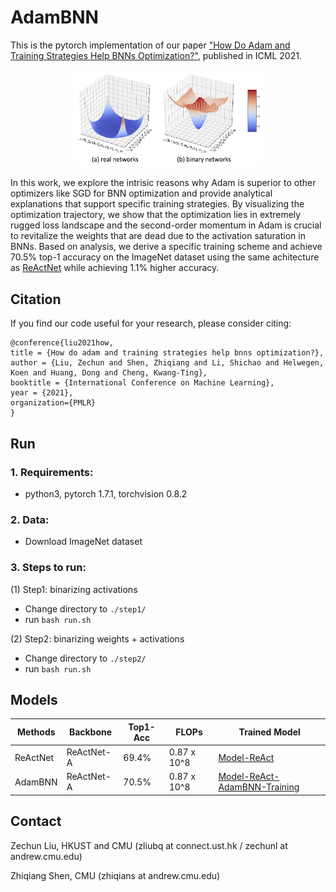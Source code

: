# AdamBNN

This is the pytorch implementation of our paper ["How Do Adam and Training Strategies Help BNNs Optimization?"](https://arxiv.org/abs/2106.11309), published in ICML 2021. 

<div align=center>
<img width=60% src="https://github.com/liuzechun0216/images/blob/master/AdamBNN_github.jpg"/>
</div>

In this work, we explore the intrisic reasons why Adam is superior to other optimizers like SGD for BNN optimization and provide analytical explanations that support specific training strategies. By visualizing the optimization trajectory, we show that the optimization lies in extremely rugged loss landscape and the second-order momentum in Adam is crucial to revitalize the weights that are dead due to the activation saturation in BNNs. Based on analysis, we derive a specific training scheme and achieve 70.5% top-1 accuracy on the ImageNet dataset using the same achitecture as [ReActNet](https://github.com/liuzechun/ReActNet) while achieving 1.1% higher accuracy. 

## Citation

If you find our code useful for your research, please consider citing:

    @conference{liu2021how,
    title = {How do adam and training strategies help bnns optimization?},
    author = {Liu, Zechun and Shen, Zhiqiang and Li, Shichao and Helwegen, Koen and Huang, Dong and Cheng, Kwang-Ting},
    booktitle = {International Conference on Machine Learning},
    year = {2021},
    organization={PMLR}
    }

## Run

### 1. Requirements:
* python3, pytorch 1.7.1, torchvision 0.8.2
    
### 2. Data:
* Download ImageNet dataset

### 3. Steps to run:
(1) Step1:  binarizing activations
* Change directory to `./step1/` 
* run `bash run.sh`

(2) Step2:  binarizing weights + activations
* Change directory to `./step2/`
* run `bash run.sh`
       

## Models

| Methods | Backbone | Top1-Acc | FLOPs | Trained Model |
| --- | --- | --- | --- | --- | 
| ReActNet | ReActNet-A | 69.4% | 0.87 x 10^8 | [Model-ReAct](https://hkustconnect-my.sharepoint.com/:u:/g/personal/zliubq_connect_ust_hk/EZAJ5OPNyKJColmmJPkD-ysBP2uozsXMzbbA9giOuS21TA?e=HnKOCs) | 
| AdamBNN | ReActNet-A | 70.5% | 0.87 x 10^8 | [Model-ReAct-AdamBNN-Training](https://hkustconnect-my.sharepoint.com/:u:/g/personal/zliubq_connect_ust_hk/EXEsfAt42gNLqfzt09BMoTwBbYT6sxH5VkZ_9DmBWhJxXg?e=fd4f5v) |

## Contact

Zechun Liu, HKUST and CMU (zliubq at connect.ust.hk / zechunl at andrew.cmu.edu)

Zhiqiang Shen, CMU (zhiqians at andrew.cmu.edu) 
